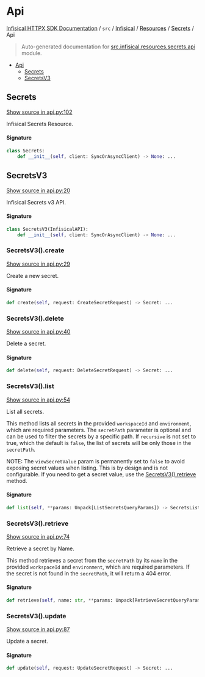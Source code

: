 # Api

[Infisical HTTPX SDK Documentation](../../../../README.md#infisical-httpx-sdk-documentation) / `src` / [Infisical](../../index.md#infisical) / [Resources](../index.md#resources) / [Secrets](./index.md#secrets) / Api

> Auto-generated documentation for [src.infisical.resources.secrets.api](https://github.com/riebecj/infisical-httpx-sdk/blob/main/src/infisical/resources/secrets/api.py) module.

- [Api](#api)
  - [Secrets](#secrets)
  - [SecretsV3](#secretsv3)

## Secrets

[Show source in api.py:102](https://github.com/riebecj/infisical-httpx-sdk/blob/main/src/infisical/resources/secrets/api.py#L102)

Infisical Secrets Resource.

#### Signature

```python
class Secrets:
    def __init__(self, client: SyncOrAsyncClient) -> None: ...
```



## SecretsV3

[Show source in api.py:20](https://github.com/riebecj/infisical-httpx-sdk/blob/main/src/infisical/resources/secrets/api.py#L20)

Infisical Secrets v3 API.

#### Signature

```python
class SecretsV3(InfisicalAPI):
    def __init__(self, client: SyncOrAsyncClient) -> None: ...
```

### SecretsV3().create

[Show source in api.py:29](https://github.com/riebecj/infisical-httpx-sdk/blob/main/src/infisical/resources/secrets/api.py#L29)

Create a new secret.

#### Signature

```python
def create(self, request: CreateSecretRequest) -> Secret: ...
```

### SecretsV3().delete

[Show source in api.py:40](https://github.com/riebecj/infisical-httpx-sdk/blob/main/src/infisical/resources/secrets/api.py#L40)

Delete a secret.

#### Signature

```python
def delete(self, request: DeleteSecretRequest) -> Secret: ...
```

### SecretsV3().list

[Show source in api.py:54](https://github.com/riebecj/infisical-httpx-sdk/blob/main/src/infisical/resources/secrets/api.py#L54)

List all secrets.

This method lists all secrets in the provided `workspaceId` and `environment`, which are required parameters.
The `secretPath` parameter is optional and can be used to filter the secrets by a specific path. If `recursive`
is not set to true, which the default is `false`, the list of secrets will be only those in the `secretPath`.

NOTE: The `viewSecretValue` param is permanently set to `false` to avoid exposing secret values when listing.
    This is by design and is not configurable. If you need to get a secret value, use the [SecretsV3().retrieve](#secretsv3retrieve) method.

#### Signature

```python
def list(self, **params: Unpack[ListSecretsQueryParams]) -> SecretsList: ...
```

### SecretsV3().retrieve

[Show source in api.py:74](https://github.com/riebecj/infisical-httpx-sdk/blob/main/src/infisical/resources/secrets/api.py#L74)

Retrieve a secret by Name.

This method retrieves a secret from the `secretPath` by its `name` in the provided `workspaceId` and
`environment`, which are required parameters. If the secret is not found in the `secretPath`, it will return a
404 error.

#### Signature

```python
def retrieve(self, name: str, **params: Unpack[RetrieveSecretQueryParams]) -> Secret: ...
```

### SecretsV3().update

[Show source in api.py:87](https://github.com/riebecj/infisical-httpx-sdk/blob/main/src/infisical/resources/secrets/api.py#L87)

Update a secret.

#### Signature

```python
def update(self, request: UpdateSecretRequest) -> Secret: ...
```
